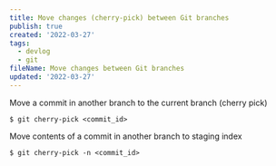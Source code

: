 ```yaml
---
title: Move changes (cherry-pick) between Git branches
publish: true
created: '2022-03-27'
tags:
  - devlog
  - git
fileName: Move changes between Git branches
updated: '2022-03-27'
---
```


Move a commit in another branch to the current branch (cherry pick)

```shell
$ git cherry-pick <commit_id>
```

Move contents of a commit in another branch to staging index

```shell
$ git cherry-pick -n <commit_id>
```
